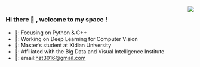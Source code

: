 <img align="right" src="https://github-readme-stats.vercel.app/api?username=JSHZT&show_icons=true&icon_color=CE1D2D&text_color=718096&bg_color=ffffff&hide_title=true" />

### Hi there 👋 , welcome to my space！

- 📌: Focusing on Python & C++
- 🔨: Working on Deep Learning for Computer Vision
- 🐏: Master’s student at Xidian University
- 🔨: Affiliated with the Big Data and Visual Intelligence Institute
- 📱: email:hzt3016@gmail.com
